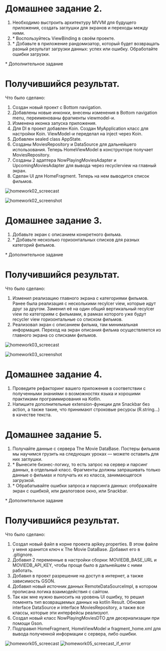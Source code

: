 # Домашнее задание 2.
1. Необходимо выстроить архитектуру MVVM для будущего приложения, создать заглушки для экранов и переходы между ними.
2. \* Воспользуйтесь ViewBinding в своём проекте.
3. \* Добавьте в приложение рандомизатор, который будет возвращать разный результат загрузки данных: успех или ошибку. Обработайте ошибки загрузки.

\* Дополнительное задание

# Получившийся результат.

Что было сделано:
1. Создан новый проект с Bottom navigation.
2. Добавлены новые инконки, внесены изменения в Bottom navigation menu, переименованы фрагменты viewmodel-и.
3. Изменена иконка запуска приложения.
4. Для DI в проект добавлен Koin. Создан MyApplication класс для настройки Koin. ViewModel-и переделал на inject через Koin.
5. Добавлен sealed class AppState.
6. Созданы MoviesRepository и DataSource для дальнейшего использования. Теперь HomeViewModel в конструкторе получает MoviesRepository.
7. Созданы 2 адаптера NowPlayingMoviesAdapter и UpcomingMoviesAdapter для вывода через recyclerview на главный экран. 
8. Сделан UI для HomeFragment. Теперь на нем выводится список фильмов.  

![homework02_screecast](images/homework02_screencast_1.gif)

![homework02_screenshot](images/homework02_screenshot_1.jpg)

# Домашнее задание 3.
1. Добавьте экран с описанием конкретного фильма.
2. \* Добавьте несколько горизонтальных списков для разных категорий фильмов.

\* Дополнительное задание

# Получившийся результат.

Что было сделано:
1. Изменил реализацию главного экрана с категориями фильмов. Ранее была реализация с несколькими recylcer view, которые идут друг за другом. Заменил её на один общий вертикальный recylcer view по категориям с фильмами, в рамках которого уже будут recycler view горизонтальные со списком фильмов.
2. Реализовал экран с описанием фильма, там минимальная информация. Переход на экран описания фильма осуществляется из главного экрана со списками фильмов.

![homework03_screecast](images/homework03_screencast.gif)

![homework03_screenshot](images/homework03_screenshot.jpg)

# Домашнее задание 4.
1. Проведите рефакторинг вашего приложения в соответствии с полученными знаниями о возможностях языка и хорошими практиками программирования на Kotlin.
2. Напишите дополнительные extension-функции для Snackbar без action, а также такие, что принимают строковые ресурсы (R.string...) в качестве текста. 

# Домашнее задание 5.
1. Получайте данные с сервера The Movie DataBase. Постеры фильмов мы научимся грузить на следующих уроках — можете оставить для них заглушки.
2. \* Вынесите бизнес-логику, то есть запрос на сервер и парсинг данных, в отдельный класс. Фрагменты должны запрашивать только данные о фильмах и получать их из класса, занимающегося загрузкой.
3. \* Обрабатывайте ошибки запроса и парсинга данных: отображайте экран с ошибкой, или диалоговое окно, или Snackbar.

\* Дополнительное задание

# Получившийся результат.

Что было сделано:
1. Создал новый файл в корне проекта apikey.properties. В этом файле у меня хранится ключ к The Movie DataBase. Добавил его в .gitignore.
2. Добавил 2 переменные в настройки сборки: MOVIEDB_BASE_URL и MOVIEDB_API_KEY, чтобы проще было в дальнейшем с ними работать.
3. Добавил в проект разрешение на доступ в интернет, а также зависимость GSON.
4. Добавил новый источник данных RemoteDataSourceImpl, в котором прописана логика взаимодействия с сайтом.
5. Так как мне нужно выносить на уровень UI ошибку, то решил поменять тип возвращаемых данных на kotlin Result. Обновил interface DataSource и interface MoviesRepository, а также все классы, которые эти интерфейсы реализуют.
6. Создал новый класс NowPlayingMoviesDTO для десериализации при помощи Gson.
7. Подправил HomeFragment, HomeViewModel и fragment_home.xml для вывода полученной информации с сервера, либо ошибки.

![homework05_screecast](images/homework05_screencast_1.gif)
![homework05_screecast_if_error](images/homework05_screencast_2.gif)

